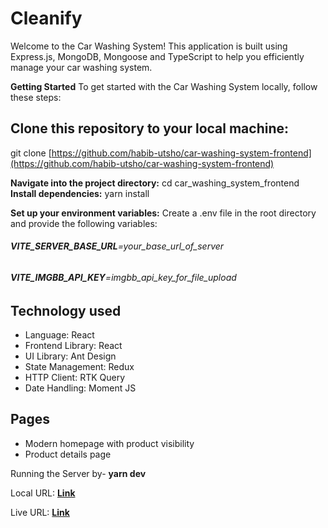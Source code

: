 # Cleanify

Welcome to the Car Washing System! This application is built using Express.js, MongoDB, Mongoose and TypeScript to help you efficiently manage your car washing system.

**Getting Started**
To get started with the Car Washing System locally, follow these steps:

## Clone this repository to your local machine:

git clone [https://github.com/habib-utsho/car-washing-system-frontend](https://github.com/habib-utsho/car-washing-system-frontend)

**Navigate into the project directory:** cd car_washing_system_frontend
**Install dependencies:** yarn install

**Set up your environment variables:**
Create a .env file in the root directory and provide the following variables:

###### **VITE_SERVER_BASE_URL**=your_base_url_of_server

###### **VITE_IMGBB_API_KEY**=imgbb_api_key_for_file_upload

## Technology used

- Language: React
- Frontend Library: React
- UI Library: Ant Design
- State Management: Redux
- HTTP Client: RTK Query
- Date Handling: Moment JS

## Pages
- Modern homepage with product visibility
- Product details page


Running the Server by- **yarn dev**

Local URL: **[Link](http://localhost:5173)**

Live URL: **[Link](https://car-cleanify.vercel.app/)**
